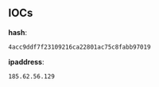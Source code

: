 
## IOCs

__hash__:

```text
4acc9ddf7f23109216ca22801ac75c8fabb97019
```
__ipaddress__:

```text
185.62.56.129
```